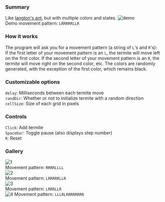 ### Summary

Like [langton's ant](https://github.com/forsythe/langtons-ant), but with multiple colors and states. ![demo](https://i.gyazo.com/023e79492d360680603d400e3c9d3999.gif)  
Demo movement pattern: `LRRRRRLLR`  

### How it works

The program will ask you for a movement pattern (a string of  `L`'s and `R`'s):   
If the first letter of your movement pattern is an `L`, the termite will move left on the first color. If the second letter of your movement pattern is an `R`, the termite will move right on the second color, etc. The colors are randomly generated, with the exception of the first color, which remains black.  


### Customizable options  
`delay`: Milliseconds between each termite move  
`randDir`: Whether or not to initialize termite with a random direction  
`cellSize`: Size of each grid in pixels  

### Controls  
`Click`: Add termite  
`Spacebar`: Toggle pause (also displays step number)  
`R`: Reset  

### Gallery  
![1](https://i.gyazo.com/4944079ff00151bfdc13ac6e084464f3.gif)  
Movement pattern: `RRRRLLLL`  
![2](https://i.gyazo.com/fd137d6e8585e81c486a9529e9ae0a81.gif)  
Movement pattern: `LRRRRRLLR`  
![3](https://i.gyazo.com/a0db2b5a0221d3438955a453cdae2b40.gif)  
Movement pattern: `LRRRLLR`  
![4](https://i.gyazo.com/9c95124116322b8369f01b9b09d5774b.gif)
Movement pattern: `LLLRLRRRRRRRR`  
